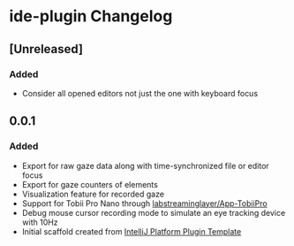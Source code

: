 <!-- Keep a Changelog guide -> https://keepachangelog.com -->

# ide-plugin Changelog

## [Unreleased]
### Added
- Consider all opened editors not just the one with keyboard focus

## 0.0.1
### Added
- Export for raw gaze data along with time-synchronized file or editor focus
- Export for gaze counters of elements
- Visualization feature for recorded gaze
- Support for Tobii Pro Nano through [labstreaminglayer/App-TobiiPro](https://github.com/labstreaminglayer/App-TobiiPro)
- Debug mouse cursor recording mode to simulate an eye tracking device with 10Hz
- Initial scaffold created from [IntelliJ Platform Plugin Template](https://github.com/JetBrains/intellij-platform-plugin-template)
